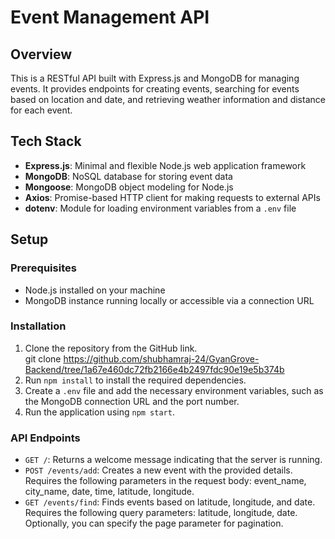 # Event Management API

## Overview

This is a RESTful API built with Express.js and MongoDB for managing events. It provides endpoints for creating events, searching for events based on location and date, and retrieving weather information and distance for each event.

## Tech Stack

- **Express.js**: Minimal and flexible Node.js web application framework
- **MongoDB**: NoSQL database for storing event data
- **Mongoose**: MongoDB object modeling for Node.js
- **Axios**: Promise-based HTTP client for making requests to external APIs
- **dotenv**: Module for loading environment variables from a `.env` file

## Setup

### Prerequisites

- Node.js installed on your machine
- MongoDB instance running locally or accessible via a connection URL

### Installation

1. Clone the repository from the GitHub link.<br>
   git clone https://github.com/shubhamraj-24/GyanGrove-Backend/tree/1a67e460dc72fb2166e4b2497fdc90e19e5b374b
2. Run `npm install` to install the required dependencies.
3. Create a `.env` file and add the necessary environment variables, such as the MongoDB connection URL and the port number.
4. Run the application using `npm start`.

### API Endpoints
- `GET /`: Returns a welcome message indicating that the server is running.
- `POST /events/add`: Creates a new event with the provided details. Requires the following parameters in the request body: event_name, city_name, date, time, latitude, longitude.
- `GET /events/find`: Finds events based on latitude, longitude, and date. Requires the following query parameters: latitude, longitude, date. Optionally, you can specify the page parameter for pagination.
